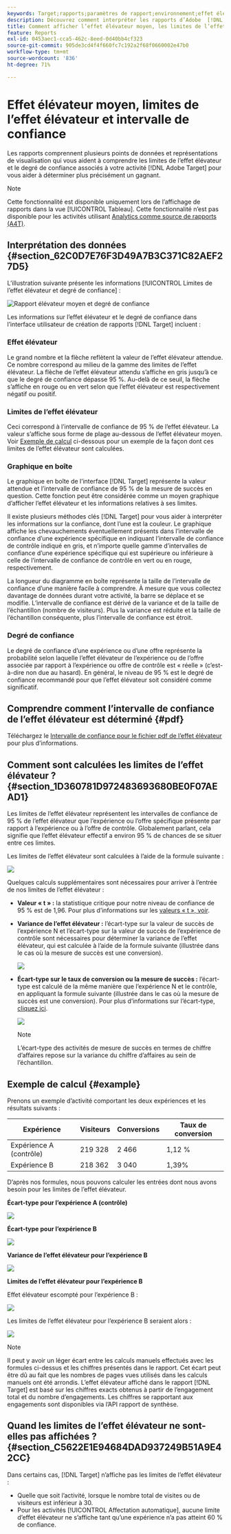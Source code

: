 ```yaml
---
keywords: Target;rapports;paramètres de rapport;environnement;effet élévateur;limite de l’effet élévateur;variance;confiance;contrôle
description: Découvrez comment interpréter les rapports d’Adobe  [!DNL Target] qui incluent des points de données et des représentations de visualisation pour vous aider à comprendre les limites de l’effet élévateur et le degré de confiance de vos activités.
title: Comment afficher l’effet élévateur moyen, les limites de l’effet élévateur et l’intervalle de confiance ?
feature: Reports
exl-id: 0453aec1-cca5-462c-8eed-0d40bb4cf323
source-git-commit: 905de3cd4f4f660fc7c192a2f68f0660002e47b0
workflow-type: tm+mt
source-wordcount: '836'
ht-degree: 71%

---
```


# Effet élévateur moyen, limites de l’effet élévateur et intervalle de confiance

Les rapports comprennent plusieurs points de données et représentations de visualisation qui vous aident à comprendre les limites de l’effet élévateur et le degré de confiance associés à votre activité [!DNL Adobe Target] pour vous aider à déterminer plus précisément un gagnant.

>[!NOTE]
>
>Cette fonctionnalité est disponible uniquement lors de l’affichage de rapports dans la vue [!UICONTROL Tableau]. Cette fonctionnalité n’est pas disponible pour les activités utilisant [Analytics comme source de rapports (A4T)](/help/c-integrating-target-with-mac/a4t/a4t.md#concept_7540C8C04259434AB6EE33B09F47A1DE).

## Interprétation des données {#section_62C0D7E76F3D49A7B3C371C82AEF27D5}

L’illustration suivante présente les informations [!UICONTROL Limites de l’effet élévateur et degré de confiance] :

![Rapport élévateur moyen et degré de confiance](/help/c-reports/c-report-settings/assets/lift-screenshot-new.png)

Les informations sur l’effet élévateur et le degré de confiance dans l’interface utilisateur de création de rapports [!DNL Target] incluent :

### Effet élévateur

Le grand nombre et la flèche reflètent la valeur de l’effet élévateur attendue. Ce nombre correspond au milieu de la gamme des limites de l’effet élévateur. La flèche de l’effet élévateur attendu s’affiche en gris jusqu’à ce que le degré de confiance dépasse 95 %. Au-delà de ce seuil, la flèche s’affiche en rouge ou en vert selon que l’effet élévateur est respectivement négatif ou positif.

### Limites de l’effet élévateur

Ceci correspond à l’intervalle de confiance de 95 % de l’effet élévateur. La valeur s’affiche sous forme de plage au-dessous de l’effet élévateur moyen. Voir [Exemple de calcul](#example) ci-dessous pour un exemple de la façon dont ces limites de l’effet élévateur sont calculées.

### Graphique en boîte

Le graphique en boîte de l’interface [!DNL Target] représente la valeur attendue et l’intervalle de confiance de 95 % de la mesure de succès en question. Cette fonction peut être considérée comme un moyen graphique d’afficher l’effet élévateur et les informations relatives à ses limites.

Il existe plusieurs méthodes clés [!DNL Target] pour vous aider à interpréter les informations sur la confiance, dont l’une est la couleur. Le graphique affiche les chevauchements éventuellement présents dans l’intervalle de confiance d’une expérience spécifique en indiquant l’intervalle de confiance de contrôle indiqué en gris, et n’importe quelle gamme d’intervalles de confiance d’une expérience spécifique qui est supérieure ou inférieure à celle de l’intervalle de confiance de contrôle en vert ou en rouge, respectivement.

La longueur du diagramme en boîte représente la taille de l’intervalle de confiance d’une manière facile à comprendre. À mesure que vous collectez davantage de données durant votre activité, la barre se déplace et se modifie. L’intervalle de confiance est dérivé de la variance et de la taille de l’échantillon (nombre de visiteurs). Plus la variance est réduite et la taille de l’échantillon conséquente, plus l’intervalle de confiance est étroit.

### Degré de confiance

Le degré de confiance d’une expérience ou d’une offre représente la probabilité selon laquelle l’effet élévateur de l’expérience ou de l’offre associée par rapport à l’expérience ou offre de contrôle est « réelle » (c’est-à-dire non due au hasard). En général, le niveau de 95 % est le degré de confiance recommandé pour que l’effet élévateur soit considéré comme significatif.

## Comprendre comment l’intervalle de confiance de l’effet élévateur est déterminé {#pdf}

Téléchargez le [Intervalle de confiance pour le fichier pdf de l’effet élévateur](/help/assets/confidence_interval_lift.pdf) pour plus d’informations.

## Comment sont calculées les limites de l’effet élévateur ? {#section_1D360781D972483693680BE0F07AEAD1}

Les limites de l’effet élévateur représentent les intervalles de confiance de 95 % de l’effet élévateur que l’expérience ou l’offre spécifique présente par rapport à l’expérience ou à l’offre de contrôle. Globalement parlant, cela signifie que l’effet élévateur effectif a environ 95 % de chances de se situer entre ces limites.

Les limites de l’effet élévateur sont calculées à l’aide de la formule suivante :

![](assets/lift_diagram.png)

Quelques calculs supplémentaires sont nécessaires pour arriver à l’entrée de nos limites de l’effet élévateur :

* **Valeur « t » :** la statistique critique pour notre niveau de confiance de 95 % est de 1,96. Pour plus d’informations sur les [valeurs « t », voir](https://en.wikipedia.org/wiki/T-statistic).
* **Variance de l’effet élévateur :** l’écart-type sur la valeur de succès de l’expérience N et l’écart-type sur la valeur de succès de l’expérience de contrôle sont nécessaires pour déterminer la variance de l’effet élévateur, qui est calculée à l’aide de la formule suivante (illustrée dans le cas où la mesure de succès est une conversion).

   ![](assets/lift_variance.png)

* **Écart-type sur le taux de conversion ou la mesure de succès :** l’écart-type est calculé de la même manière que l’expérience N et le contrôle, en appliquant la formule suivante (illustrée dans le cas où la mesure de succès est une conversion). Pour plus d’informations sur l’écart-type, [cliquez ici](https://en.wikipedia.org/wiki/Standard_error).

   ![](assets/standard_error.png)

   >[!NOTE]
   >
   >L’écart-type des activités de mesure de succès en termes de chiffre d’affaires repose sur la variance du chiffre d’affaires au sein de l’échantillon.

## Exemple de calcul {#example}

Prenons un exemple d’activité comportant les deux expériences et les résultats suivants :

| Expérience | Visiteurs | Conversions | Taux de conversion |
|--- |--- |--- |--- |
| Expérience A (contrôle) | 219 328 | 2 466 | 1,12 % |
| Expérience B | 218 362 | 3 040 | 1,39% |

D’après nos formules, nous pouvons calculer les entrées dont nous avons besoin pour les limites de l’effet élévateur.

**Écart-type pour l’expérience A (contrôle)**

![](assets/standard_error_A.png)

**Écart-type pour l’expérience B**

![](assets/standard_error_B.png)

**Variance de l’effet élévateur pour l’expérience B**

![](assets/lift_variance_B.png)

**Limites de l’effet élévateur pour l’expérience B**

Effet élévateur escompté pour l’expérience B :

![](assets/lift_bounds_B.png)

Les limites de l’effet élévateur pour l’expérience B seraient alors :

![](assets/lift_bounds_B2.png)

>[!NOTE]
>
>Il peut y avoir un léger écart entre les calculs manuels effectués avec les formules ci-dessus et les chiffres présentés dans le rapport. Cet écart peut être dû au fait que les nombres de pages vues utilisés dans les calculs manuels ont été arrondis. L’effet élévateur affiché dans le rapport [!DNL Target] est basé sur les chiffres exacts obtenus à partir de l’engagement total et du nombre d’engagements. Les chiffres se rapportant aux engagements sont disponibles via l’API rapport de synthèse.

## Quand les limites de l’effet élévateur ne sont-elles pas affichées ? {#section_C5622E1E94684DAD937249B51A9E42CC}

Dans certains cas, [!DNL Target] n’affiche pas les limites de l’effet élévateur :

* Quelle que soit l’activité, lorsque le nombre total de visites ou de visiteurs est inférieur à 30.
* Pour les activités [!UICONTROL Affectation automatique], aucune limite d’effet élévateur ne s’affiche tant qu’une expérience n’a pas atteint 60 % de confiance.
